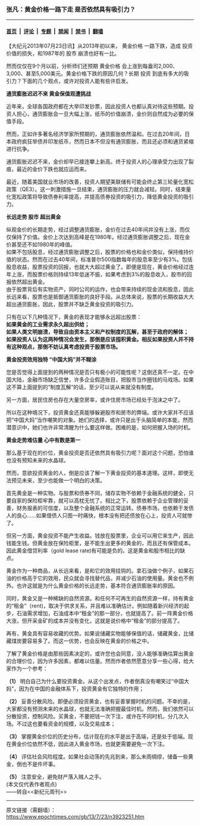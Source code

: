 ### 张凡：黄金价格一路下走 是否依然具有吸引力？

---

#### [首页](../../../..?n3923251) &nbsp;|&nbsp; [评论](../../../../../epoch-comment?n3923251) &nbsp;|&nbsp; [专题](../../../../../epoch-special?n3923251) &nbsp;|&nbsp; [禁闻](../../../../../epoch-news?n3923251) &nbsp;|&nbsp; [禁书](../../../../../books?n3923251) &nbsp;|&nbsp; [翻墙](https://github.com/gfw-breaker/nogfw/blob/master/README.md?n3923251)


<div class="post_content" id="artbody" itemprop="articleBody">
 <!-- article content begin -->
 <p>
  【大纪元2013年07月23日讯】从2013年初以来，
  <ok href="https://www.epochtimes.com/gb/tag/%E9%BB%84%E9%87%91%E4%BB%B7%E6%A0%BC.html">
   黄金价格
  </ok>
  一路下跌，造成
  <ok href="https://www.epochtimes.com/gb/tag/%E6%8A%95%E8%B5%84.html">
   投资
  </ok>
  价值的损失，和1987年的
  <ok href="https://www.epochtimes.com/gb/tag/%E8%82%A1%E5%B8%82.html">
   股市
  </ok>
  崩溃也好有一比。
 </p>
 <p>
  然而仅仅在9个月以前，分析师们还预期
  <ok href="https://www.epochtimes.com/gb/tag/%E9%BB%84%E9%87%91%E4%BB%B7%E6%A0%BC.html">
   黄金价格
  </ok>
  会上涨到每盎司2,000、3,000、甚至5,000美元。黄金价格下跌的原因几何？长期
  <ok href="https://www.epochtimes.com/gb/tag/%E6%8A%95%E8%B5%84.html">
   投资
  </ok>
  到底有多大的吸引力？下面的几个观点，或许对投资人能有些许启发。
 </p>
 <p>
  <b>
   通货膨胀迟迟不来 黄金保值观遭挑战
  </b>
 </p>
 <p>
  近年来，全球各国政府都在大举印发钞票，因此投资人也都认真对待这些预期。投资人担心，通货膨胀会一旦大幅上涨，纸币的价值崩溃，金价则自然成为必要的保值手段。
 </p>
 <p>
  然而，正如许多著名经济学家所预期的，通货膨胀依然温和。在过去20年间，日本政府疯狂举债并印发纸币，然而日本不但没有通货膨胀，而且还必须和通货紧缩进行抗争。
 </p>
 <p>
  通货膨胀迟迟不来，金价却早已接连攀上新高。终于投资人的心理承受力出现了裂痕，最近的金价下跌也就应运而来。
 </p>
 <p>
  最近，随着美国就业市场的改善，投资人期望美联储有可能会终止第三轮量化宽松政策（QE3）。这一刺激措施一旦结束，通货膨胀的压力就会减轻。同时，结束量化宽松政策将导致债券利率提高，并提高债券投资的吸引力，降低黄金投资的吸引力。
 </p>
 <p>
  <b>
   长远走势
   <ok href="https://www.epochtimes.com/gb/tag/%E8%82%A1%E5%B8%82.html">
    股市
   </ok>
   超出黄金
  </b>
 </p>
 <p>
  纵观金价的长期走势，经过调整通货膨胀，金价在过去40年间并没有上涨，而仅仅保持了价值。金价上次达到高峰是在1980年。经过通货膨胀调整之后，现在金价甚至还不如1980年的峰值。
  <br/>
  如果不包括股息，经过通货膨胀调整之后，股票的价格也和金价类似，保持维持价值的状态。然而在过去40年间，标准普尔500指数每年的股息率至少有3%。包括股息收益，股票投资的回报，也就大大超过黄金了。即便是现在，黄金价格经过连年上涨，而股票价格则持续13年低迷不振，如果考虑到3%的股息收入，股市的回报依然超出黄金。
  <br/>
  由于股票背后有实物资产，同时公司的运作，也会带来持续的现金流和股息，因此长远来看，股票也是抵御通货膨胀的良好手段。从总体来说，股票的长期收益大大超出通货膨胀，因此，股票并不缺乏黄金投资的吸引力。
 </p>
 <p>
  只有在以下几种情况下，黄金的表现才能够永远超出股票：
  <br/>
  <b>
   如果黄金的工业需求永久超出供给；
   <br/>
   如果人类文明崩溃，导致自由资本主义和产权制度的瓦解，甚至于政府的解体；
   <br/>
   如果投资人认为这两种情况会发生，那倒是应该囤积黄金。相反如果投资人并不持有这种观点，那倒不妨认真考虑投资于股票市场。
  </b>
 </p>
 <p>
  <b>
   黄金投资效用独特 “中国大妈”并不糊涂
  </b>
 </p>
 <p>
  您是否觉得上面提到的两种情况是否只有极小的可能性呢？这倒还真不一定。在中国大陆，金融市场缺乏信誉，许多企业假造账目，把股市当作圈钱的马戏场。如果这不算上面提到的“制度瓦解”的话，至少可以说从来就没有制度。
 </p>
 <p>
  另一方面，居民住房也存在大量空房率，或许住房市场已经处于泡沫之中了。
 </p>
 <p>
  所以在这种境况下，投资黄金还真能够躲避股市和房市的弊端。或许大家并不应该把“中国大妈”当作嘲笑的对象。她们的选择，或许只是出于头脑简单的本能，然而潜意识中，她们也许非常清醒为什么要这样做。困难的是，如何把握入场的时机。
 </p>
 <p>
  <b>
   黄金走势难估量 心中有数是第一
  </b>
 </p>
 <p>
  那么基于现在的价位，黄金投资是否还依然具有吸引力呢？面对这个问题，恐怕谁也没有预知未来的水晶球。
 </p>
 <p>
  然而，意欲投资黄金的人，倒是应该了解一下黄金投资的基本道理。这样，即使无法预见未来，至少也能做一个明白的决策。
 </p>
 <p>
  首先黄金是一种实物。与股票和债券不同，储存实物不依赖于金融系统的健全，只要自家的保险柜牢靠，就可以高枕无忧了。相比之下，股票依赖于企业管理的妥善，财务报表的可信度，以及整个金融系统的正常运转。债券市场，也依赖于发债人的良心……如果借债人只图一时痛快，根本没有把还债放在心上，投资人可就惨了。
 </p>
 <p>
  但另一方面，黄金投资不能产生收益。钱放在股票里，企业可以用它来生产，因此钱能生钱。但黄金放在保险柜里，是不能生出更多的黄金的，而且还有保管成本。因此黄金借贷利率（gold lease rate)有可能是负的。这是黄金和股市相比的缺点。
 </p>
 <p>
  黄金作为一种商品，从长远来看，是和它的效用挂钩的。拿石油做个例子，如果石油的价格高于它的效用，民众就会寻找替代品，并减少石油的使用量。黄金也不例外。也许这就是为什么黄金价格的长远走势，基本符合通货膨胀率的原因。
 </p>
 <p>
  同时，黄金又是一种稀缺的自然资源。和任何不可再生的自然资源一样，持有黄金的“租金”（rent)，取决于供求关系，并且难以准确估计。例如随着新兴经济的起步，石油需求增加，石油成本中“租金”的那一部分，也就提高了。前一阵黄金价格大涨，但开采金矿的成本并没有变化，这就是说价格中“租金”的部分提高了。
 </p>
 <p>
  再有，黄金具有容易收藏的优势。如果说储藏实物能够保值的话，储藏黄金，比储藏煤炭要容易多了。而这一优势，也会反映在黄金的价格之中。
 </p>
 <p>
  了解了黄金价格是由那些因素决定的，或许您也会同意，没人能够准确估算出黄金的合理价位，因为许多因素，都难以估量。然而作者依然愿意分享一些心得，给大家作为一个参考：
 </p>
 <p>
  <b>
   （1）
  </b>
  明白自己为什么要投资黄金。从这个出发点，作者倒真没有嘲笑过“中国大妈”，因为在中国的金融体系下，投资黄金有它独特的作用；
 </p>
 <p>
  <b>
   （2）
  </b>
  妥善分散风险。即便必须投资黄金，也有妥善掌握时机的问题。不幸的是，大家都没有预测未来的水晶球，也就无法准确把握最佳时机。然而，我们依然可以分散投资，控制风险。买黄金，不要把钱一次下注，或许在不同时机，分几次入场。不过这也要看资金的规模，以及交易成本；
 </p>
 <p>
  <b>
   （3）
  </b>
  掌握黄金价位的历史分布，估计现在的水平是出于高端，还是处于低端。现在黄金价位依然不低，因此进入黄金市场，也就更需要避免一次下注。
 </p>
 <p>
  <b>
   （4）
  </b>
  评估社会风险程度。如果社会动荡的先兆到来，那么未雨绸缪，储备一些黄金，倒也不是件坏事。
 </p>
 <p>
  <b>
   （5）
  </b>
  注意安全，避免财产落入贼人之手。
  <br/>
  (本文仅代表作者观点)
  <br/>
  ——转自&lt;&lt;新纪元周刊&gt;&gt;
 </p>
 <!-- article content end -->
 <div id="below_article_ad">
 </div>
</div>


---

原文链接（需翻墙）：https://www.epochtimes.com/gb/13/7/23/n3923251.htm